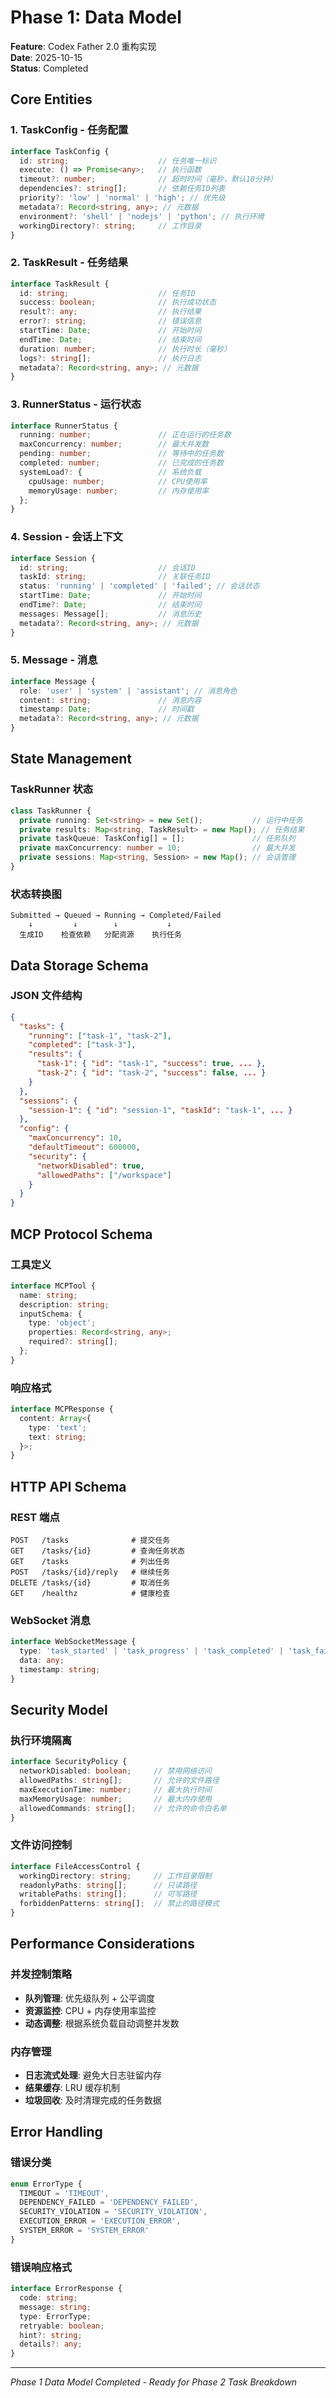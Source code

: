 # Phase 1: Data Model

**Feature**: Codex Father 2.0 重构实现  
**Date**: 2025-10-15  
**Status**: Completed  

## Core Entities

### 1. TaskConfig - 任务配置
```typescript
interface TaskConfig {
  id: string;                    // 任务唯一标识
  execute: () => Promise<any>;   // 执行函数
  timeout?: number;              // 超时时间（毫秒，默认10分钟）
  dependencies?: string[];       // 依赖任务ID列表
  priority?: 'low' | 'normal' | 'high'; // 优先级
  metadata?: Record<string, any>; // 元数据
  environment?: 'shell' | 'nodejs' | 'python'; // 执行环境
  workingDirectory?: string;     // 工作目录
}
```

### 2. TaskResult - 任务结果
```typescript
interface TaskResult {
  id: string;                    // 任务ID
  success: boolean;              // 执行成功状态
  result?: any;                  // 执行结果
  error?: string;                // 错误信息
  startTime: Date;               // 开始时间
  endTime: Date;                 // 结束时间
  duration: number;              // 执行时长（毫秒）
  logs?: string[];               // 执行日志
  metadata?: Record<string, any>; // 元数据
}
```

### 3. RunnerStatus - 运行状态
```typescript
interface RunnerStatus {
  running: number;               // 正在运行的任务数
  maxConcurrency: number;        // 最大并发数
  pending: number;               // 等待中的任务数
  completed: number;             // 已完成的任务数
  systemLoad?: {                 // 系统负载
    cpuUsage: number;            // CPU使用率
    memoryUsage: number;         // 内存使用率
  };
}
```

### 4. Session - 会话上下文
```typescript
interface Session {
  id: string;                    // 会话ID
  taskId: string;                // 关联任务ID
  status: 'running' | 'completed' | 'failed'; // 会话状态
  startTime: Date;               // 开始时间
  endTime?: Date;                // 结束时间
  messages: Message[];           // 消息历史
  metadata?: Record<string, any>; // 元数据
}
```

### 5. Message - 消息
```typescript
interface Message {
  role: 'user' | 'system' | 'assistant'; // 消息角色
  content: string;               // 消息内容
  timestamp: Date;               // 时间戳
  metadata?: Record<string, any>; // 元数据
}
```

## State Management

### TaskRunner 状态
```typescript
class TaskRunner {
  private running: Set<string> = new Set();           // 运行中任务
  private results: Map<string, TaskResult> = new Map(); // 任务结果
  private taskQueue: TaskConfig[] = [];               // 任务队列
  private maxConcurrency: number = 10;                // 最大并发
  private sessions: Map<string, Session> = new Map(); // 会话管理
}
```

### 状态转换图
```
Submitted → Queued → Running → Completed/Failed
    ↓         ↓        ↓           ↓
  生成ID    检查依赖   分配资源    执行任务
```

## Data Storage Schema

### JSON 文件结构
```json
{
  "tasks": {
    "running": ["task-1", "task-2"],
    "completed": ["task-3"],
    "results": {
      "task-1": { "id": "task-1", "success": true, ... },
      "task-2": { "id": "task-2", "success": false, ... }
    }
  },
  "sessions": {
    "session-1": { "id": "session-1", "taskId": "task-1", ... }
  },
  "config": {
    "maxConcurrency": 10,
    "defaultTimeout": 600000,
    "security": {
      "networkDisabled": true,
      "allowedPaths": ["/workspace"]
    }
  }
}
```

## MCP Protocol Schema

### 工具定义
```typescript
interface MCPTool {
  name: string;
  description: string;
  inputSchema: {
    type: 'object';
    properties: Record<string, any>;
    required?: string[];
  };
}
```

### 响应格式
```typescript
interface MCPResponse {
  content: Array<{
    type: 'text';
    text: string;
  }>;
}
```

## HTTP API Schema

### REST 端点
```
POST   /tasks              # 提交任务
GET    /tasks/{id}         # 查询任务状态
GET    /tasks              # 列出任务
POST   /tasks/{id}/reply   # 继续任务
DELETE /tasks/{id}         # 取消任务
GET    /healthz            # 健康检查
```

### WebSocket 消息
```typescript
interface WebSocketMessage {
  type: 'task_started' | 'task_progress' | 'task_completed' | 'task_failed';
  data: any;
  timestamp: string;
}
```

## Security Model

### 执行环境隔离
```typescript
interface SecurityPolicy {
  networkDisabled: boolean;     // 禁用网络访问
  allowedPaths: string[];       // 允许的文件路径
  maxExecutionTime: number;     // 最大执行时间
  maxMemoryUsage: number;       // 最大内存使用
  allowedCommands: string[];    // 允许的命令白名单
}
```

### 文件访问控制
```typescript
interface FileAccessControl {
  workingDirectory: string;     // 工作目录限制
  readonlyPaths: string[];      // 只读路径
  writablePaths: string[];      // 可写路径
  forbiddenPatterns: string[];  // 禁止的路径模式
}
```

## Performance Considerations

### 并发控制策略
- **队列管理**: 优先级队列 + 公平调度
- **资源监控**: CPU + 内存使用率监控
- **动态调整**: 根据系统负载自动调整并发数

### 内存管理
- **日志流式处理**: 避免大日志驻留内存
- **结果缓存**: LRU 缓存机制
- **垃圾回收**: 及时清理完成的任务数据

## Error Handling

### 错误分类
```typescript
enum ErrorType {
  TIMEOUT = 'TIMEOUT',
  DEPENDENCY_FAILED = 'DEPENDENCY_FAILED',
  SECURITY_VIOLATION = 'SECURITY_VIOLATION',
  EXECUTION_ERROR = 'EXECUTION_ERROR',
  SYSTEM_ERROR = 'SYSTEM_ERROR'
}
```

### 错误响应格式
```typescript
interface ErrorResponse {
  code: string;
  message: string;
  type: ErrorType;
  retryable: boolean;
  hint?: string;
  details?: any;
}
```

---

*Phase 1 Data Model Completed - Ready for Phase 2 Task Breakdown*